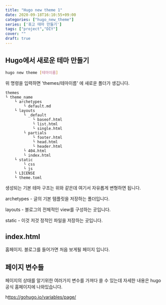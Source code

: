 ```yaml
---
title: "Hugo new theme 1"
date: 2020-09-18T16:10:55+09:00
categories: ["hugo_new_theme"]
series: ['휴고 테마 만들기']
tags: ["project","DIY"]
cover: ""
draft: true
---
```


## Hugo에서 새로운 테마 만들기
```bash
hugo new theme [테마이름]
```

위 명령을 입력하면 'themes/테마이름' 에 새로운 폴더가 생깁니다.

```
themes
└ theme_name
    └ archetypes
        └ default.md
    └ layouts
        └ _default
            └ baseof.html
            └ list.html
            └ single.html
        └ partials
            └ footer.html
            └ head.html
            └ header.html
        └ 404.html
        └ index.html
    └ static
        └ css
        └ js
    └ LICENSE
    └ theme.toml
```
생성되는 기본 테마 구조는 위와 같은데 여기서 자유롭게 변형하면 됩니다.

archetypes - 글의 기본 템플릿을 저장하는 폴더입니다. 

layouts - 블로그의 전체적인 view를 구성하는 곳입니다. 

static - 이것 저것 정적인 파일을 저장하는 곳입니다.


## index.html
홈페이지. 블로그를 들어가면 처음 보게될 페이지 입니다.

## 페이지 변수들
페이지의 상태를 알기위한 여러가지 변수를 가져다 쓸 수 있는데 자세한 내용은 hugo 공식 홈페이지에 나와있습니다.

h<ttps://gohugo.io/variables/page/>